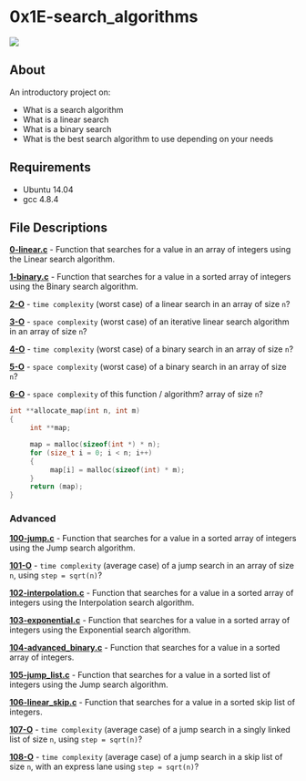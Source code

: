 # 0x1E-search_algorithms
<img src=https://blog.ndepend.com/wp-content/uploads/global-coding-standards-2-960x460.jpg>

## About
An introductory project on:
* What is a search algorithm
* What is a linear search
* What is a binary search
* What is the best search algorithm to use depending on your needs
## Requirements
- Ubuntu 14.04
- gcc 4.8.4
## File Descriptions
**[0-linear.c](0-linear.c)** - Function that searches for a value in an array of integers using the Linear search algorithm.

**[1-binary.c](1-binary.c)** - Function that searches for a value in a sorted array of integers using the Binary search algorithm.

**[2-O](2-O)** - `time complexity` (worst case) of a linear search in an array of size `n`?

**[3-O](3-O)** - `space complexity` (worst case) of an iterative linear search algorithm in an array of size `n`?

**[4-O](4-O)** - `time complexity` (worst case) of a binary search in an array of size `n`?

**[5-O](5-O)** - `space complexity` (worst case) of a binary search in an array of size `n`?

**[6-O](6-O)** - `space complexity` of this function / algorithm? array of size `n`?
```c
int **allocate_map(int n, int m)
{
     int **map;

     map = malloc(sizeof(int *) * n);
     for (size_t i = 0; i < n; i++)
     {
          map[i] = malloc(sizeof(int) * m);
     }
     return (map);
}
```

### Advanced

**[100-jump.c](100-jump.c)** - Function that searches for a value in a sorted array of integers using the Jump search algorithm.

**[101-O](101-O)** - `time complexity` (average case) of a jump search in an array of size `n`, using `step = sqrt(n)`?

**[102-interpolation.c](102-interpolation.c)** - Function that searches for a value in a sorted array of integers using the Interpolation search algorithm.

**[103-exponential.c](103-exponential.c)** - Function that searches for a value in a sorted array of integers using the Exponential search algorithm.

**[104-advanced_binary.c](104-advanced_binary.c)** - Function that searches for a value in a sorted array of integers.

**[105-jump_list.c](105-jump_list.c)** - Function that searches for a value in a sorted list of integers using the Jump search algorithm.

**[106-linear_skip.c](106-linear_skip.c)** - Function that searches for a value in a sorted skip list of integers.

**[107-O](107-O)** - `time complexity` (average case) of a jump search in a singly linked list of size `n`, using `step = sqrt(n)`?

**[108-O](108-O)** -  `time complexity` (average case) of a jump search in a skip list of size `n`, with an express lane using `step = sqrt(n)`?